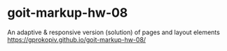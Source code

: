 # goit-markup-hw-08
An adaptive &amp; responsive version (solution) of pages and layout elements </br>
https://gprokopiv.github.io/goit-markup-hw-08/
